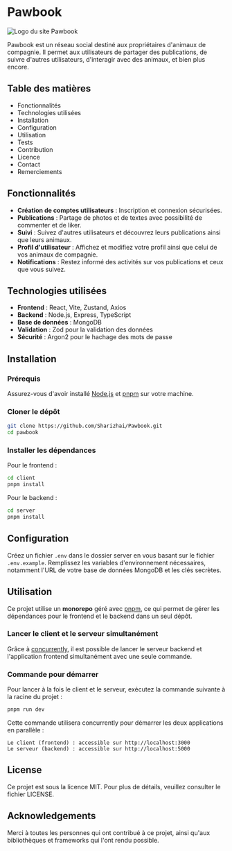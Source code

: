 # Pawbook

![Logo du site Pawbook](https://ibb.co/2yGyrSP)

Pawbook est un réseau social destiné aux propriétaires d'animaux de compagnie. Il permet aux utilisateurs de partager des publications, de suivre d'autres utilisateurs, d'interagir avec des animaux, et bien plus encore.

## Table des matières

- Fonctionnalités
- Technologies utilisées
- Installation
- Configuration
- Utilisation
- Tests
- Contribution
- Licence
- Contact
- Remerciements

## Fonctionnalités

- **Création de comptes utilisateurs** : Inscription et connexion sécurisées.
- **Publications** : Partage de photos et de textes avec possibilité de commenter et de liker.
- **Suivi** : Suivez d'autres utilisateurs et découvrez leurs publications ainsi que leurs animaux.
- **Profil d'utilisateur** : Affichez et modifiez votre profil ainsi que celui de vos animaux de compagnie.
- **Notifications** : Restez informé des activités sur vos publications et ceux que vous suivez.

## Technologies utilisées

- **Frontend** : React, Vite, Zustand, Axios
- **Backend** : Node.js, Express, TypeScript
- **Base de données** : MongoDB
- **Validation** : Zod pour la validation des données
- **Sécurité** : Argon2 pour le hachage des mots de passe


## Installation

### Prérequis

Assurez-vous d'avoir installé [Node.js](https://nodejs.org/) et [pnpm](https://pnpm.io/) sur votre machine.

### Cloner le dépôt

```bash
git clone https://github.com/Sharizhai/Pawbook.git
cd pawbook
```

### Installer les dépendances

Pour le frontend :
```bash
cd client
pnpm install
```

Pour le backend :
```bash
cd server
pnpm install
```

## Configuration

Créez un fichier `.env` dans le dossier server en vous basant sur le fichier `.env.example`.
Remplissez les variables d'environnement nécessaires, notamment l'URL de votre base de données MongoDB et les clés secrètes.


## Utilisation

Ce projet utilise un **monorepo** géré avec [pnpm](https://pnpm.io/), ce qui permet de gérer les dépendances pour le frontend et le backend dans un seul dépôt. 

### Lancer le client et le serveur simultanément

Grâce à [concurrently](https://www.npmjs.com/package/concurrently), il est possible de lancer le serveur backend et l'application frontend simultanément avec une seule commande.

### Commande pour démarrer

Pour lancer à la fois le client et le serveur, exécutez la commande suivante à la racine du projet :

```bash
pnpm run dev
```

Cette commande utilisera concurrently pour démarrer les deux applications en parallèle :

    Le client (frontend) : accessible sur http://localhost:3000
    Le serveur (backend) : accessible sur http://localhost:5000



## License

Ce projet est sous la licence MIT. Pour plus de détails, veuillez consulter le fichier LICENSE.


## Acknowledgements

Merci à toutes les personnes qui ont contribué à ce projet, ainsi qu'aux bibliothèques et frameworks qui l'ont rendu possible.